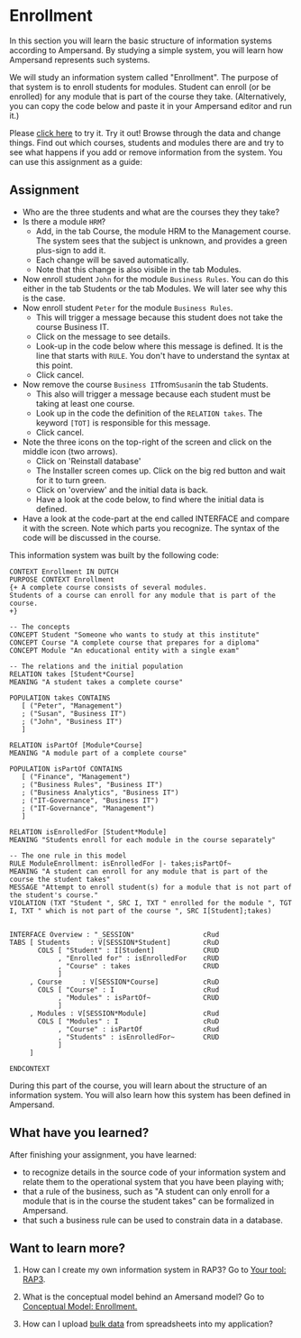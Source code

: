 # Enrollment

In this section you will learn the basic structure of information systems according to Ampersand. By studying a simple system, you will learn how Ampersand represents such systems.

We will study an information system called "Enrollment". The purpose of that system is to enroll students for modules. Student can enroll \(or be enrolled\) for any module that is part of the course they take. (Alternatively, you can copy the code below and paste it in your Ampersand editor and run it.)

Please [click here](http://rap.cs.ou.nl/Enroll/#/Overview) to try it. Try it out! Browse through the data and change things. Find out which courses, students and modules there are and try to see what happens if you add or remove information from the system. You can use this assignment as a guide:

## Assignment

* Who are the three students and what are the courses they they take?
* Is there a module `HRM`?
  * Add, in the tab Course, the module HRM to the Management course. The system sees that the subject is unknown, and provides a green plus-sign to add it.
  * Each change will be saved automatically.
  * Note that this change is also visible in the tab Modules.
* Now enroll student `John` for the module `Business Rules`. You can do this either in the tab Students or the tab Modules. We will later see why this is the case.
* Now enroll student `Peter` for the module `Business Rules`.
  * This will trigger a message because this student does not take the course Business IT.
  * Click on the message to see details.
  * Look-up in the code below where this message is defined. It is the line that starts with `RULE`. You don't have to understand the syntax at this point.
  * Click cancel.
* Now remove the course `Business IT`from`Susan`in  the tab Students. 
  * This also will trigger a message because each student must be taking at least one course.
  * Look up in the code the definition of the `RELATION takes`. The keyword `[TOT]` is responsible for this message.
  * Click cancel.
* Note the three icons on the top-right of the screen and click on the middle icon \(two arrows\).
  * Click on 'Reinstall database'
  * The Installer screen comes up. Click on the big red button and wait for it to turn green.
  * Click on 'overview' and the initial data is back.
  * Have a look at the code below, to find where the initial data is defined.
* Have a look at the code-part at the end called INTERFACE and compare it with the screen. Note which parts you recognize. The syntax of the code will be discussed in the course.

This information system was built by the following code:

```
CONTEXT Enrollment IN DUTCH
PURPOSE CONTEXT Enrollment
{+ A complete course consists of several modules.
Students of a course can enroll for any module that is part of the course.
+}

-- The concepts
CONCEPT Student "Someone who wants to study at this institute"
CONCEPT Course "A complete course that prepares for a diploma"
CONCEPT Module "An educational entity with a single exam"

-- The relations and the initial population
RELATION takes [Student*Course]
MEANING "A student takes a complete course"

POPULATION takes CONTAINS
   [ ("Peter", "Management")
   ; ("Susan", "Business IT")
   ; ("John", "Business IT")
   ]

RELATION isPartOf [Module*Course]
MEANING "A module part of a complete course"

POPULATION isPartOf CONTAINS
   [ ("Finance", "Management")
   ; ("Business Rules", "Business IT")
   ; ("Business Analytics", "Business IT")
   ; ("IT-Governance", "Business IT")
   ; ("IT-Governance", "Management")
   ]

RELATION isEnrolledFor [Student*Module]
MEANING "Students enroll for each module in the course separately"

-- The one rule in this model
RULE ModuleEnrollment: isEnrolledFor |- takes;isPartOf~
MEANING "A student can enroll for any module that is part of the course the student takes"
MESSAGE "Attempt to enroll student(s) for a module that is not part of the student's course."
VIOLATION (TXT "Student ", SRC I, TXT " enrolled for the module ", TGT I, TXT " which is not part of the course ", SRC I[Student];takes)


INTERFACE Overview : "_SESSION"                 cRud
TABS [ Students     : V[SESSION*Student]        cRuD
       COLS [ "Student" : I[Student]            CRUD 
            , "Enrolled for" : isEnrolledFor    cRUD
            , "Course" : takes                  CRUD 
            ]
     , Course     : V[SESSION*Course]           cRuD
       COLS [ "Course" : I                      cRud
            , "Modules" : isPartOf~             CRUD
            ]
     , Modules : V[SESSION*Module]              cRud
       COLS [ "Modules" : I                     cRuD
            , "Course" : isPartOf               cRud
            , "Students" : isEnrolledFor~       CRUD
            ]
     ]

ENDCONTEXT
```

During this part of the course, you will learn about the structure of an information system. You will also learn how this system has been defined in Ampersand.

## What have you learned?

After finishing your assignment, you have learned:

* to recognize details in the source code of your information system and relate them to the operational system that you have been playing with;
* that a rule of the business, such as "A student can only enroll for a module that is in the course the student takes" can be formalized in Ampersand.
* that such a business rule can be used to constrain data in a database.

## Want to learn more?

1. How can I create my own information system in RAP3? Go to [Your tool: RAP3](/tutorial/rap3.md).

2. What is the conceptual model behind an Amersand model? Go to [Conceptual Model: Enrollment.](/tutorial/Conceptual_model_enrollment.md)

3. How can I upload [bulk data](/tutorial/data-in-spreadsheets.md) from spreadsheets into my application?



